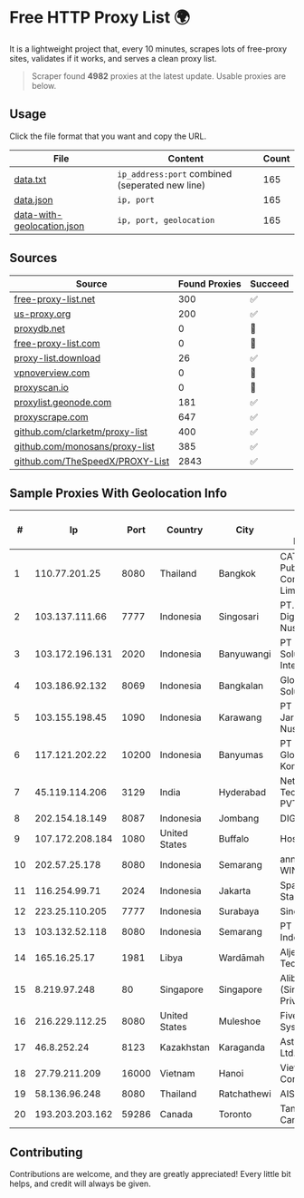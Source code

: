 
# Free HTTP Proxy List 🌍

It is a lightweight project that, every 10 minutes, scrapes lots of free-proxy sites, validates if it works, and serves a clean proxy list.


> Scraper found **4982** proxies at the latest update. Usable proxies are below.

## Usage

Click the file format that you want and copy the URL.


|File|Content|Count|
|----|-------|-----|
|[data.txt](https://raw.githubusercontent.com/themiralay/Proxy-List-World/master/data.txt)|`ip_address:port` combined (seperated new line)|165|
|[data.json](https://raw.githubusercontent.com/themiralay/Proxy-List-World/master/data.json)|`ip, port`|165|
|[data-with-geolocation.json](https://raw.githubusercontent.com/themiralay/Proxy-List-World/master/data-with-geolocation.json)|`ip, port, geolocation`|165|

## Sources

|Source|Found Proxies|Succeed|
|------|-------------|-------|
|[free-proxy-list.net](https://free-proxy-list.net)|300|✅|
|[us-proxy.org](https://www.us-proxy.org)|200|✅|
|[proxydb.net](http://proxydb.net)|0|🚫|
|[free-proxy-list.com](https://free-proxy-list.com/?page=&port=&type%5B%5D=http&type%5B%5D=https&up_time=0&search=Search)|0|🚫|
|[proxy-list.download](https://www.proxy-list.download/HTTP)|26|✅|
|[vpnoverview.com](https://vpnoverview.com/privacy/anonymous-browsing/free-proxy-servers)|0|🚫|
|[proxyscan.io](https://www.proxyscan.io)|0|🚫|
|[proxylist.geonode.com](https://proxylist.geonode.com/api/proxy-list?limit=300&page=1&sort_by=lastChecked&sort_type=desc&protocols=http,https)|181|✅|
|[proxyscrape.com](https://api.proxyscrape.com/v2/?request=displayproxies&protocol=http&timeout=10000&country=all&ssl=all&anonymity=all)|647|✅|
|[github.com/clarketm/proxy-list](https://raw.githubusercontent.com/clarketm/proxy-list/master/proxy-list-raw.txt)|400|✅|
|[github.com/monosans/proxy-list](https://raw.githubusercontent.com/monosans/proxy-list/main/proxies/http.txt)|385|✅|
|[github.com/TheSpeedX/PROXY-List](https://raw.githubusercontent.com/TheSpeedX/PROXY-List/master/http.txt)|2843|✅|


## Sample Proxies With Geolocation Info

|#|Ip|Port|Country|City|Internet Service Provider|
|-|--|----|-------|----|-------------------------|
|1|110.77.201.25|8080|Thailand|Bangkok|CAT Telecom Public Company Limited|
|2|103.137.111.66|7777|Indonesia|Singosari|PT. Capoeng Digital Nusantara|
|3|103.172.196.131|2020|Indonesia|Banyuwangi|PT Cahaya Solusindo Internusa|
|4|103.186.92.132|8069|Indonesia|Bangkalan|Global Internet Solusindo|
|5|103.155.198.45|1090|Indonesia|Karawang|PT Lintas Jaringan Nusantara|
|6|117.121.202.22|10200|Indonesia|Banyumas|PT Sekawan Global Komunika|
|7|45.119.114.206|3129|India|Hyderabad|Netrun Technologies PVT LTD|
|8|202.154.18.149|8087|Indonesia|Jombang|DIGITNET|
|9|107.172.208.184|1080|United States|Buffalo|HostPapa|
|10|202.57.25.178|8080|Indonesia|Semarang|announced of WINET|
|11|116.254.99.71|2024|Indonesia|Jakarta|SpaceX Starlink|
|12|223.25.110.205|7777|Indonesia|Surabaya|SinergiNet|
|13|103.132.52.118|8080|Indonesia|Semarang|PT Adeaksa Indo Jayatama|
|14|165.16.25.17|1981|Libya|Wardāmah|Aljeel Aljadeed Technology|
|15|8.219.97.248|80|Singapore|Singapore|Alibaba Cloud (Singapore) Private Limited|
|16|216.229.112.25|8080|United States|Muleshoe|Five Area Systems, LLC|
|17|46.8.252.24|8123|Kazakhstan|Karaganda|AstanaMegatel Ltd.|
|18|27.79.211.209|16000|Vietnam|Hanoi|Viettel Corporation|
|19|58.136.96.248|8080|Thailand|Ratchathewi|AIS-Fibre|
|20|193.203.203.162|59286|Canada|Toronto|Tangram Canada Inc.|



## Contributing

Contributions are welcome, and they are greatly appreciated! Every
little bit helps, and credit will always be given.

